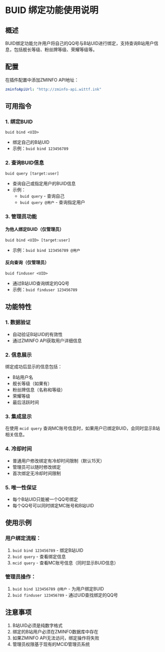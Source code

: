 # BUID 绑定功能使用说明

## 概述

BUID绑定功能允许用户将自己的QQ号与B站UID进行绑定，支持查询B站用户信息，包括舰长等级、粉丝牌等级、荣耀等级等。

## 配置

在插件配置中添加ZMINFO API地址：

```yaml
zminfoApiUrl: "http://zminfo-api.wittf.ink"
```

## 可用指令

### 1. 绑定BUID
```
buid bind <UID>
```
- 绑定自己的B站UID
- 示例：`buid bind 123456789`

### 2. 查询BUID信息
```
buid query [target:user]
```
- 查询自己或指定用户的BUID信息
- 示例：
  - `buid query` - 查询自己
  - `buid query @用户` - 查询指定用户

### 3. 管理员功能

#### 为他人绑定BUID（仅管理员）
```
buid bind <UID> [target:user]
```
- 示例：`buid bind 123456789 @用户`

#### 反向查询（仅管理员）
```
buid finduser <UID>
```
- 通过B站UID查询绑定的QQ号
- 示例：`buid finduser 123456789`

## 功能特性

### 1. 数据验证
- 自动验证B站UID的有效性
- 通过ZMINFO API获取用户详细信息

### 2. 信息展示
绑定成功后显示的信息包括：
- B站用户名
- 舰长等级（如果有）
- 粉丝牌信息（名称和等级）
- 荣耀等级
- 最后活跃时间

### 3. 集成显示
在使用 `mcid query` 查询MC账号信息时，如果用户已绑定BUID，会同时显示B站相关信息。

### 4. 冷却时间
- 普通用户修改绑定有冷却时间限制（默认15天）
- 管理员可以随时修改绑定
- 首次绑定无冷却时间限制

### 5. 唯一性保证
- 每个B站UID只能被一个QQ号绑定
- 每个QQ号可以同时绑定MC账号和B站UID

## 使用示例

### 用户绑定流程：
1. `buid bind 123456789` - 绑定B站UID
2. `buid query` - 查看绑定信息
3. `mcid query` - 查看MC账号信息（同时显示BUID信息）

### 管理员操作：
1. `buid bind 123456789 @用户` - 为用户绑定BUID
2. `buid finduser 123456789` - 通过UID查找绑定的QQ号

## 注意事项

1. B站UID必须是纯数字格式
2. 绑定的B站用户必须在ZMINFO数据库中存在
3. 如果ZMINFO API无法访问，绑定操作将失败
4. 管理员权限基于现有的MCID管理员系统 